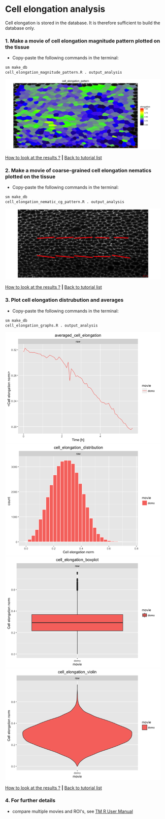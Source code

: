 
# Cell elongation analysis

Cell elongation is stored in the database. It is therefore sufficient to build the database only.


### 1. Make a movie of cell elongation magnitude pattern plotted on the tissue

* Copy-paste the following commands in the terminal:

```
sm make_db 
cell_elongation_magnitude_pattern.R . output_analysis
```

![](cell_elongation_files/figure-html/cell_elongation_magnitude_pattern-1.png)

[How to look at the results ?](../tm_qs_example_data.md#4-look-at-the-results) **|** 
[Back to tutorial list](../tm_qs_example_data.md#3-select-the-analysis-you-are-interested-in)


### 2. Make a movie of coarse-grained cell elongation nematics plotted on the tissue
* Copy-paste the following commands in the terminal:

```
sm make_db 
cell_elongation_nematic_cg_pattern.R . output_analysis
```

![](cell_elongation_files/figure-html/cg_cell_elongation_nematic_pattern-1.png)

[How to look at the results ?](../tm_qs_example_data.md#4-look-at-the-results) **|** 
[Back to tutorial list](../tm_qs_example_data.md#3-select-the-analysis-you-are-interested-in)

### 3. Plot cell elongation distrubution and averages
* Copy-paste the following commands in the terminal:

```
sm make_db 
cell_elongation_graphs.R . output_analysis
```

![](cell_elongation_files/figure-html/cell_elongation_graphs-1.png)![](cell_elongation_files/figure-html/cell_elongation_graphs-2.png)![](cell_elongation_files/figure-html/cell_elongation_graphs-3.png)![](cell_elongation_files/figure-html/cell_elongation_graphs-4.png)

[How to look at the results ?](../tm_qs_example_data.md#4-look-at-the-results) **|** 
[Back to tutorial list](../tm_qs_example_data.md#3-select-the-analysis-you-are-interested-in)

### 4. For further details

* compare multiple movies and ROI's, see [TM R User Manual](https://mpicbg-scicomp.github.io/tissue_miner/tm_tutorial/R-tutorial.html#comparing-averaged-quantities-between-movies-and-rois)
